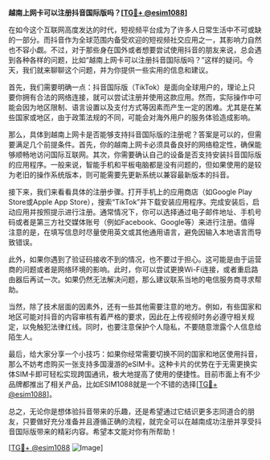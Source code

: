**越南上网卡可以注册抖音国际版吗？[[TG💪+ @esim1088](https://t.me/s/esim1088)]**

在如今这个互联网高度发达的时代，短视频平台成为了许多人日常生活中不可或缺的一部分。而抖音作为全球范围内备受欢迎的短视频社交应用之一，其影响力自然也不容小觑。不过，对于那些身在国外或者想要尝试使用抖音的朋友来说，总会遇到各种各样的问题，比如“越南上网卡可以注册抖音国际版吗？”这样的疑问。今天，我们就来聊聊这个问题，并为你提供一些实用的信息和建议。

首先，我们需要明确一点：抖音国际版（TikTok）是面向全球用户的，理论上只要你拥有合法的网络连接，就可以尝试注册并使用这款应用。然而，实际操作中可能会因为地区限制、语言设置以及支付方式等因素而产生一定的困难。尤其是在某些国家或地区，由于政策法规的不同，可能会对海外用户的服务体验造成影响。

那么，具体到越南上网卡是否能够支持抖音国际版的注册呢？答案是可以的，但需要满足几个前提条件。首先，你的越南上网卡必须具备良好的网络稳定性，确保能够顺畅地访问国际互联网。其次，你需要确认自己的设备是否支持安装抖音国际版的应用程序。一般来说，智能手机和平板电脑都是没有问题的，但如果使用的是较为老旧的操作系统版本，则可能需要先更新系统以兼容最新版本的抖音。

接下来，我们来看看具体的注册步骤。打开手机上的应用商店（如Google Play Store或Apple App Store），搜索“TikTok”并下载安装应用程序。完成安装后，启动应用并按照提示进行注册。通常情况下，你可以选择通过电子邮件地址、手机号码或者是第三方社交媒体账号（例如Facebook、Google等）来进行注册。值得注意的是，在填写信息时尽量使用英文或其他通用语言，避免因输入本地语言而导致错误。

此外，如果你遇到了验证码接收不到的情况，也不要过于担心。这可能是由于运营商的问题或者是网络环境的影响。此时，你可以尝试更换Wi-Fi连接，或者重启路由器后再试一次。如果仍然无法解决问题，那么建议联系当地的电信服务商寻求帮助。

当然，除了技术层面的因素外，还有一些其他需要注意的地方。例如，有些国家和地区可能对抖音的内容审核有着严格的要求，因此在上传视频时务必遵守相关规定，以免触犯法律红线。同时，也要注意保护个人隐私，不要随意泄露个人信息给陌生人。

最后，给大家分享一个小技巧：如果你经常需要切换不同的国家和地区使用抖音，那么不妨考虑购买一张支持多国漫游的eSIM卡。这种卡片的优势在于无需更换实体SIM卡即可轻松实现跨国通讯，极大地提高了使用的便捷性。目前市面上有不少品牌都推出了相关产品，比如ESIM1088就是一个不错的选择[[TG💪+ @esim1088](https://t.me/s/esim1088)]。

总之，无论你是想体验抖音带来的乐趣，还是希望通过它结识更多志同道合的朋友，只要做好充分准备并且遵循正确的流程，就完全可以在越南成功注册并享受抖音国际版带来的精彩内容。希望本文能对你有所帮助！

[[TG💪+ @esim1088](https://t.me/s/esim1088) ![Image](https://i.postimg.cc/4NQfJmqS/Snipaste-2025-05-13-00-14-12.png)]